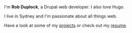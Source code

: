 ---
---

I'm **Rob Duplock**, a Drupal web developer. I also love Hugo.

I live in Sydney and I'm passionate about all things web.

Have a look at some of my [projects] or check out my [resume].

<!-- Contact me at [@username] or by [email]. -->

[projects]: /projects
[resume]: https://robertduplock.xyz/files/robert_duplock_cv.pdf
[@username]: https://twitter.com/username
[email]: mailto:email@example.com
